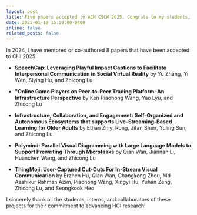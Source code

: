 ```yaml
---
layout: post
title: Five papers accepted to ACM CSCW 2025. Congrats to my students, interns and co-authors!
date: 2025-01-19 15:59:00-0400
inline: false
related_posts: false
---
```


In 2024, I have mentored or co-authored 8 papers that have been accepted to CHI 2025. 

- **SpeechCap: Leveraging Playful Impact Captions to Facilitate Interpersonal Communication in Social Virtual Reality** by Yu Zhang, Yi Wen, Siying Hu, and Zhicong Lu

- **"Online Game Players on Peer-to-Peer Trading Platform: An Infrastructure Perspective** by Ken Piaohong Wang, Yao Lyu, and Zhicong Lu

- **Infrastructure, Collaboration, and Engagement: Self-Organized and Autonomous Ecosystems that supports Live-Streaming-Based Learning for Older Adults** by Ethan Zhiyi Rong, Jifan Shen, Yuling Sun, and Zhicong Lu

- **Polymind: Parallel Visual Diagramming with Large Language Models to Support Prewriting Through Microtasks** by Qian Wan, Jiannan Li, Huanchen Wang, and Zhicong Lu

- **ThingMoji: User-Captured Cut-Outs For In-Stream Visual Communication** by Erzhen Hu, Qian Wan, Changkong Zhou, Md Aashikur Rahman Azim, Piaohong Wang, Xingyi Hu, Yuhan Zeng, Zhicong Lu, and Seongkook Heo


I sincerely thank all the students, interns, and collaborators of these projects for their commitment to advancing HCI research!